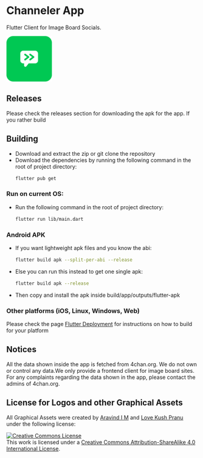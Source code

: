 # Channeler App
Flutter Client for Image Board Socials.

<img alt="Channeler App Logo" src="./assets/icon/icon_border.png" width="120" height="120"/>

## Releases
Please check the releases section for downloading the apk for the app. If you rather build

## Building
- Download and extract the zip or git clone the repository
- Download the dependencies by running the following command in the root of project directory:
  ```sh
  flutter pub get
  ```
### Run on current OS:
- Run the following command in the root of project directory:
  ```sh
  flutter run lib/main.dart
  ```

### Android APK
- If you want lightweight apk files and you know the abi:
  ```sh
  flutter build apk --split-per-abi --release
  ```

- Else you can run this instead to get one single apk:
  ```sh
  flutter build apk --release
  ```
- Then copy and install the apk inside build/app/outputs/flutter-apk

### Other platforms (iOS, Linux, Windows, Web)
Please check the page [Flutter Deployment](https://docs.flutter.dev/deployment) for instructions on how to build for your platform

## Notices
All the data shown inside the app is fetched from 4chan.org. We do not own or control any data.We only provide a frontend client for image board sites. For any complaints regarding the data shown in the app, please contact the admins of 4chan.org.

## License for Logos and other Graphical Assets
All Graphical Assets were created by [Aravind I M](https://gitlab.com/AravindIM) and [Love Kush Pranu](https://github.com/lutherleo) under the following license:

<a rel="license" href="http://creativecommons.org/licenses/by-sa/4.0/"><img alt="Creative Commons License" style="border-width:0" src="https://i.creativecommons.org/l/by-sa/4.0/88x31.png" /></a><br />This work is licensed under a <a rel="license" href="http://creativecommons.org/licenses/by-sa/4.0/">Creative Commons Attribution-ShareAlike 4.0 International License</a>.
